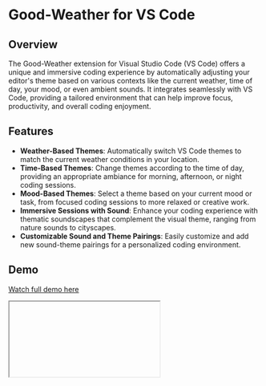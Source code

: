 # Good-Weather for VS Code

## Overview

The Good-Weather extension for Visual Studio Code (VS Code) offers a unique and immersive coding experience by automatically adjusting your editor's theme based on various contexts like the current weather, time of day, your mood, or even ambient sounds. It integrates seamlessly with VS Code, providing a tailored environment that can help improve focus, productivity, and overall coding enjoyment.

## Features

- **Weather-Based Themes**: Automatically switch VS Code themes to match the current weather conditions in your location.
- **Time-Based Themes**: Change themes according to the time of day, providing an appropriate ambiance for morning, afternoon, or night coding sessions.
- **Mood-Based Themes**: Select a theme based on your current mood or task, from focused coding sessions to more relaxed or creative work.
- **Immersive Sessions with Sound**: Enhance your coding experience with thematic soundscapes that complement the visual theme, ranging from nature sounds to cityscapes.
- **Customizable Sound and Theme Pairings**: Easily customize and add new sound-theme pairings for a personalized coding environment.

## Demo

<a href="https://www.loom.com/embed/d4794cd3ddf642bfba8375131483932d?sid=c16d8430-2cf7-4ee3-8963-02d5855acb06"> Watch full demo here </a>
<iframe url=""https://www.loom.com/embed/d4794cd3ddf642bfba8375131483932d?sid=c16d8430-2cf7-4ee3-8963-02d5855acb06"/>
## Installation

1. Open Visual Studio Code.
2. Navigate to the Extensions view by clicking on the square icon on the sidebar or pressing `Ctrl+Shift+X`.
3. Search for "Good-Weather" in the Extensions Marketplace.
4. Click on the Install button to add the extension to your VS Code.

## How to Use

### Weather-Based Theme

- Use the command palette (`Ctrl+Shift+P` or `Cmd+Shift+P`), then type and select `Weather: Switch color theme on weather outside`. The extension will automatically fetch the current weather in your location and switch to a corresponding theme.

### Time-Based Theme

- Trigger the command palette and type and select `Weather: Choose color theme based on time of day`. The theme will change based on whether it's morning, afternoon, or night.

### Mood-Based Theme

- Open the command palette, type and select `Weather: Switch color theme based on your mood`. Choose your current mood from the list, and the theme will adjust accordingly.

### Immersive Sessions with Sound

- To activate an immersive session with both sound and theme, use the command palette to type and select `Weather: Choose an immersive theme`. Pick your preferred ambiance, and enjoy a themed sound alongside the visual theme.

### Sound Theme

- For sound-only sessions, type and select `Weather: Choose a sound theme` from the command palette. Choose the sound theme you wish to play in the background.

## Customizing Theme and Sound Pairings

You can customize or add new theme and sound pairings by editing the extension's source code. Add your custom themes and sounds to the respective arrays in the `immersiveSessionTheme.ts` and `soundSessionTheme.ts` files.

## Contributing

Contributions are welcome! If you'd like to add new features, improve existing ones, or report bugs, please feel free to open an issue or submit a pull request.

## License

This project is licensed under the MIT License - see the LICENSE file for more details.

## Acknowledgments

- Thanks to the VS Code API for providing the extensive customization capabilities.
- Special thanks to the `play-sound` package for facilitating audio playback.
- All contributors who have helped improve this extension.
